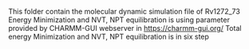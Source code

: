 This folder contain the molecular dynamic simulation file of Rv1272_73 
Energy Minimization and NVT, NPT equilibration is using parameter provided by CHARMM-GUI webserver in https://charmm-gui.org/
Total energy Minimization and NVT, NPT equilibration is in six step
